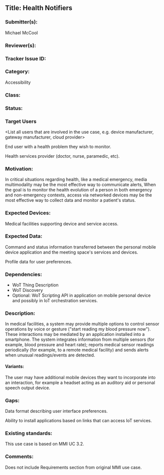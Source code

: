 ## Title: Health Notifiers

### Submitter(s): 

Michael McCool

### Reviewer(s):

<Suggest reviewers>

### Tracker Issue ID:

<please leave blank>

### Category:

Accessibility

### Class:

<please leave blank>

### Status:

<please leave blank>

### Target Users

<List all users that are involved in the use case, e.g. device manufacturer, gateway manufacturer, cloud provider>

End user with a health problem they wish to monitor.

Health services provider (doctor, nurse, paramedic, etc).

### Motivation:

In critical situations regarding health,
like a medical emergency,
media multimodality may be the most effective way to communicate alerts,
When the goal is to monitor the health evolution of a
person in both emergency and non-emergency contexts,
access via networked devices may be the most effective way to collect data and 
monitor a patient's status.

### Expected Devices:

Medical facilities supporting device and service access.

### Expected Data:

Command and status information transferred between the personal mobile device
application and the meeting space's services and devices.

Profile data for user preferences.

### Dependencies:

- WoT Thing Description
- WoT Discovery
- Optional: WoT Scripting API in application on mobile personal device and possibly
  in IoT orchestration services.

### Description:

In medical facilities,
a system may provide multiple options to control sensor operations
by voice or gesture ("start reading my blood pressure now").
These interactions may be mediated by an application installed into a smartphone.
The system integrates information from multiple sensors
(for example, blood pressure and heart rate);
reports medical sensor readings periodically (for example, to a remote medical facility)
and sends alerts when unusual readings/events are detected.

#### Variants:

The user may have additional mobile devices they want to incorporate into
an interaction, for example a headset acting as an auditory aid or personal speech output
device.

### Gaps:

Data format describing user interface preferences.

Ability to install applications based on links that can access IoT services.

### Existing standards:

This use case is based on MMI UC 3.2.

### Comments:

Does not include Requirements section from original MMI use case.
